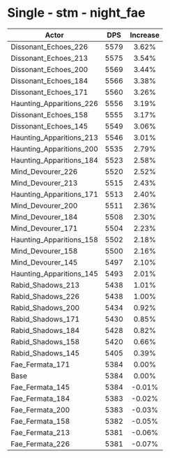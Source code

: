 # Single - stm - night_fae
| Actor | DPS | Increase |
|---|:---:|:---:|
|Dissonant_Echoes_226|5579|3.62%|
|Dissonant_Echoes_213|5575|3.54%|
|Dissonant_Echoes_200|5569|3.44%|
|Dissonant_Echoes_184|5566|3.38%|
|Dissonant_Echoes_171|5560|3.26%|
|Haunting_Apparitions_226|5556|3.19%|
|Dissonant_Echoes_158|5555|3.17%|
|Dissonant_Echoes_145|5549|3.06%|
|Haunting_Apparitions_213|5546|3.01%|
|Haunting_Apparitions_200|5535|2.79%|
|Haunting_Apparitions_184|5523|2.58%|
|Mind_Devourer_226|5520|2.52%|
|Mind_Devourer_213|5515|2.43%|
|Haunting_Apparitions_171|5513|2.40%|
|Mind_Devourer_200|5511|2.36%|
|Mind_Devourer_184|5508|2.30%|
|Mind_Devourer_171|5504|2.23%|
|Haunting_Apparitions_158|5502|2.18%|
|Mind_Devourer_158|5500|2.16%|
|Mind_Devourer_145|5497|2.10%|
|Haunting_Apparitions_145|5493|2.01%|
|Rabid_Shadows_213|5438|1.01%|
|Rabid_Shadows_226|5438|1.00%|
|Rabid_Shadows_200|5434|0.92%|
|Rabid_Shadows_171|5430|0.85%|
|Rabid_Shadows_184|5428|0.82%|
|Rabid_Shadows_158|5420|0.66%|
|Rabid_Shadows_145|5405|0.39%|
|Fae_Fermata_171|5384|0.00%|
|Base|5384|0.00%|
|Fae_Fermata_145|5384|-0.01%|
|Fae_Fermata_184|5383|-0.02%|
|Fae_Fermata_200|5383|-0.03%|
|Fae_Fermata_158|5382|-0.05%|
|Fae_Fermata_213|5381|-0.06%|
|Fae_Fermata_226|5381|-0.07%|

